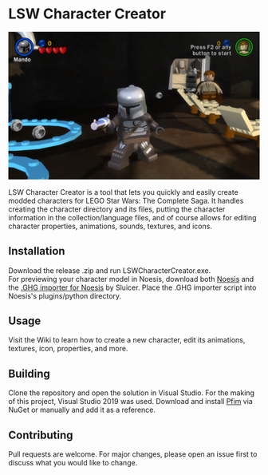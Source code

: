 # LSW Character Creator

![Mando in LEGO Star Wars: The Complete Saga](https://raw.githubusercontent.com/ckosmic/LSWCharacterCreator/master/Images/example1.png)

LSW Character Creator is a tool that lets you quickly and easily create modded characters for LEGO Star Wars: The Complete Saga.  It handles creating the character directory and its files, putting the character information in the collection/language files, and of course allows for editing character properties, animations, sounds, textures, and icons.

## Installation

Download the release .zip and run LSWCharacterCreator.exe. \
For previewing your character model in Noesis, download both [Noesis](http://richwhitehouse.com/index.php?content=inc_projects.php&showproject=91) and the [.GHG importer for Noesis](https://www.rockraidersunited.com/topic/6759-noesis-script-for-ghg-files/) by Sluicer.  Place the .GHG importer script into Noesis's plugins/python directory.

## Usage

Visit the Wiki to learn how to create a new character, edit its animations, textures, icon, properties, and more.

## Building

Clone the repository and open the solution in Visual Studio.  For the making of this project, Visual Studio 2019 was used.  Download and install [Pfim](https://github.com/nickbabcock/Pfim) via NuGet or manually and add it as a reference.

## Contributing
Pull requests are welcome. For major changes, please open an issue first to discuss what you would like to change.